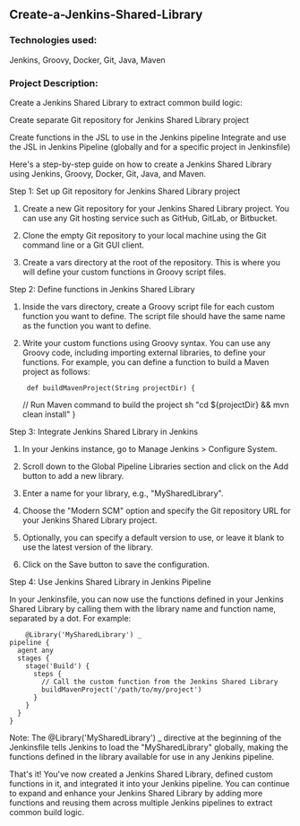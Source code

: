 ## Create-a-Jenkins-Shared-Library

### Technologies used:

Jenkins, Groovy, Docker, Git, Java, Maven

### Project Description:

Create a Jenkins Shared Library to extract common build logic:

Create separate Git repository for Jenkins Shared Library project

Create functions in the JSL to use in the Jenkins pipeline Integrate and use the JSL in Jenkins Pipeline (globally and for a specific project in Jenkinsfile)

Here's a step-by-step guide on how to create a Jenkins Shared Library using Jenkins, Groovy, Docker, Git, Java, and Maven.

Step 1: Set up Git repository for Jenkins Shared Library project

1. Create a new Git repository for your Jenkins Shared Library project. You can use any Git hosting service such as GitHub, GitLab, or Bitbucket.

2. Clone the empty Git repository to your local machine using the Git command line or a Git GUI client.

3. Create a vars directory at the root of the repository. This is where you will define your custom functions in Groovy script files.

Step 2: Define functions in Jenkins Shared Library

1. Inside the vars directory, create a Groovy script file for each custom function you want to define. The script file should have the same name as the function you want to define.

2. Write your custom functions using Groovy syntax. You can use any Groovy code, including importing external libraries, to define your functions. For example, you can define a function to build a Maven project as follows:

        def buildMavenProject(String projectDir) {
      // Run Maven command to build the project
      sh "cd ${projectDir} && mvn clean install"
    }
    
Step 3: Integrate Jenkins Shared Library in Jenkins

1. In your Jenkins instance, go to Manage Jenkins > Configure System.

2. Scroll down to the Global Pipeline Libraries section and click on the Add button to add a new library.

3. Enter a name for your library, e.g., "MySharedLibrary".

4. Choose the "Modern SCM" option and specify the Git repository URL for your Jenkins Shared Library project.

5. Optionally, you can specify a default version to use, or leave it blank to use the latest version of the library.

6. Click on the Save button to save the configuration.

Step 4: Use Jenkins Shared Library in Jenkins Pipeline

In your Jenkinsfile, you can now use the functions defined in your Jenkins Shared Library by calling them with the library name and function name, separated by a dot. For example:  

        @Library('MySharedLibrary') _
    pipeline {
      agent any
      stages {
        stage('Build') {
          steps {
            // Call the custom function from the Jenkins Shared Library
            buildMavenProject('/path/to/my/project')
          }
        }
      }
    }
    
Note: The @Library('MySharedLibrary') _ directive at the beginning of the Jenkinsfile tells Jenkins to load the "MySharedLibrary" globally, making the functions defined in the library available for use in any Jenkins pipeline.

That's it! You've now created a Jenkins Shared Library, defined custom functions in it, and integrated it into your Jenkins pipeline. You can continue to expand and enhance your Jenkins Shared Library by adding more functions and reusing them across multiple Jenkins pipelines to extract common build logic.
